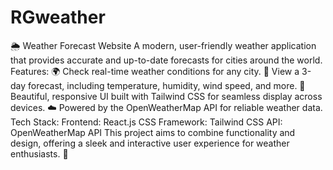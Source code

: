 # RGweather
 🌦️ Weather Forecast Website A modern, user-friendly weather application that provides accurate and up-to-date forecasts for cities around the world.  Features: 🌍 Check real-time weather conditions for any city.  📅 View a 3-day forecast, including temperature, humidity, wind speed, and more.  🎨 Beautiful, responsive UI built with Tailwind CSS for seamless display across devices.  ☁️ Powered by the OpenWeatherMap API for reliable weather data.  Tech Stack: Frontend: React.js  CSS Framework: Tailwind CSS  API: OpenWeatherMap API  This project aims to combine functionality and design, offering a sleek and interactive user experience for weather enthusiasts. 🚀
